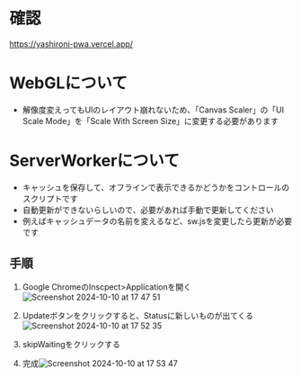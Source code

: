 # 確認

https://yashironi-pwa.vercel.app/

# WebGLについて
- 解像度変えってもUIのレイアウト崩れないため、「Canvas Scaler」の「UI Scale Mode」を「Scale With Screen Size」に変更する必要があります

# ServerWorkerについて
- キャッシュを保存して、オフラインで表示できるかどうかをコントロールのスクリプトです
- 自動更新ができないらしいので、必要があれば手動で更新してください
- 例えばキャッシュデータの名前を変えるなど、sw.jsを変更したら更新が必要です
## 手順
1. Google ChromeのInscpect>Applicationを開く
![Screenshot 2024-10-10 at 17 47 51](https://github.com/user-attachments/assets/a80f6597-04d2-4b84-91c3-135bf3a77c65)
2. Updateボタンをクリックすると、Statusに新しいものが出てくる![Screenshot 2024-10-10 at 17 52 35](https://github.com/user-attachments/assets/4ae3596a-a7eb-4c27-9d1b-8b68f62dcc8b)

3. skipWaitingをクリックする
4. 完成![Screenshot 2024-10-10 at 17 53 47](https://github.com/user-attachments/assets/63269466-1e7d-4aae-91b3-2f960b3ab15c)
